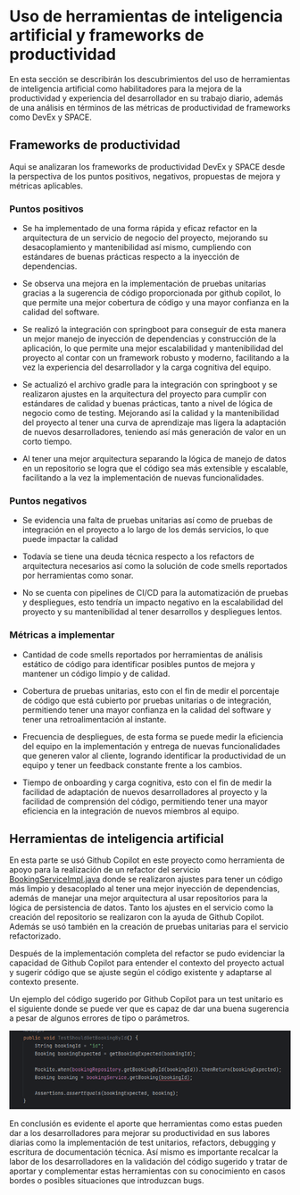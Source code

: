# Uso de herramientas de inteligencia artificial y frameworks de productividad
En esta sección se describirán los descubrimientos del
uso de herramientas de inteligencia artificial como
habilitadores para la mejora de la productividad y experiencia
del desarrollador en su trabajo diario, además de una análisis en términos
de las métricas de productividad de frameworks como DevEx y SPACE.

## Frameworks de productividad

Aqui se analizaran los frameworks de productividad DevEx y SPACE desde la perspectiva
de los puntos positivos, negativos, propuestas de mejora y métricas aplicables.

### Puntos positivos
*  Se ha implementado de una forma rápida y eficaz refactor en la arquitectura
de un servicio de negocio del proyecto, mejorando su desacoplamiento y mantenibilidad
así mismo, cumpliendo con estándares de buenas prácticas respecto a la inyección de dependencias.

* Se observa una mejora en la implementación de pruebas unitarias gracias a la sugerencia de código proporcionada
por github copilot, lo que permite una mejor cobertura de código y una mayor confianza en la calidad del software.

* Se realizó la integración con springboot para conseguir de esta manera un mejor manejo de inyección de dependencias y construcción de
la aplicación, lo que permite una mejor escalabilidad y mantenibilidad del proyecto al contar con un framework robusto y moderno,
facilitando a la vez la experiencia del desarrollador y la carga cognitiva del equipo.

* Se actualizó el archivo gradle para la integración con springboot y se realizaron ajustes en la arquitectura del proyecto para
cumplir con estándares de calidad y buenas prácticas, tanto a nivel de lógica de negocio como de testing. Mejorando así la calidad y
la mantenibilidad del proyecto al tener una curva de aprendizaje mas ligera la adaptación de nuevos desarrolladores,
teniendo así más generación de valor en un corto tiempo.


*  Al tener una mejor arquitectura separando la lógica de manejo de datos
en un repositorio se logra que el código sea más extensible y escalable,
facilitando a la vez la implementación de nuevas funcionalidades.


### Puntos negativos
* Se evidencia una falta de pruebas unitarias así como de pruebas de integración en el proyecto a lo largo de los demás servicios, lo que puede impactar la calidad
* Todavía se tiene una deuda técnica respecto a los refactors de arquitectura necesarios así como la solución de code smells reportados por 
herramientas como sonar.

* No se cuenta con pipelines de CI/CD para la automatización de pruebas y despliegues, esto tendría un impacto negativo en la
escalabilidad del proyecto y su mantenibilidad al tener desarrollos y despliegues lentos.


### Métricas a implementar

* Cantidad de code smells reportados por herramientas de análisis
estático de código para identificar posibles puntos de mejora y mantener un código
limpio y de calidad.

* Cobertura de pruebas unitarias, esto con el fin de medir el porcentaje de
código que está cubierto por pruebas unitarias o de integración, permitiendo tener
una mayor confianza en la calidad del software y tener una retroalimentación al instante.

* Frecuencia de despliegues, de esta forma se puede medir la eficiencia del equipo en la implementación y entrega de nuevas
  funcionalidades que generen valor al cliente, logrando identificar la productividad de un equipo y tener un feedback constante frente a los cambios.

* Tiempo de onboarding y carga cognitiva, esto con el fin de medir la facilidad de adaptación de nuevos desarrolladores al proyecto
  y la facilidad de comprensión del código, permitiendo tener una mayor eficiencia en la integración de nuevos miembros al equipo.

## Herramientas de inteligencia artificial

En esta parte se usó Github Copilot en este proyecto como
herramienta de apoyo para la realización de un refactor del servicio
[BookingServiceImpl.java](..%2Facmeair-services-morphia%2Fsrc%2Fmain%2Fjava%2Fcom%2Facmeair%2Fmorphia%2Fservices%2FBookingServiceImpl.java)
donde se realizaron ajustes para tener un código más limpio y desacoplado al tener una
mejor inyección de dependencias, además de manejar una mejor arquitectura
al usar repositorios para la lógica de persistencia de datos. Tanto los ajustes en el servicio como la creación del
repositorio se realizaron con la ayuda de Github Copilot. Además se usó
también en la creación de pruebas unitarias para el servicio refactorizado.

Después de la implementación completa del refactor se pudo
evidenciar la capacidad de Github Copilot para entender el contexto del
proyecto actual y sugerir código que se ajuste según el código existente y adaptarse
al contexto presente.

Un ejemplo del código sugerido por Github Copilot para un test unitario es el siguiente
donde se puede ver que es capaz de dar una buena sugerencia a pesar de algunos errores de tipo
o parámetros.


![copilot.png](img%2Fcopilot.png)

En conclusión es evidente el aporte que herramientas como estas
pueden dar a los desarrolladores para mejorar su productividad en
sus labores diarias como la implementación de test unitarios,
refactors, debugging y escritura de documentación técnica. Así mismo es
importante recalcar la labor de los desarrolladores en la validación del
código sugerido y tratar de aportar y complementar estas herramientas con su conocimiento
en casos bordes o posibles situaciones que introduzcan bugs.




